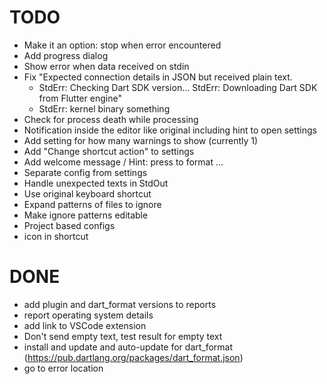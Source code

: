 # TODO
- Make it an option: stop when error encountered
- Add progress dialog
- Show error when data received on stdin
- Fix "Expected connection details in JSON but received plain text.
  - StdErr: Checking Dart SDK version... StdErr: Downloading Dart SDK from Flutter engine"
  - StdErr: kernel binary something
- Check for process death while processing
- Notification inside the editor like original including hint to open settings
- Add setting for how many warnings to show (currently 1)
- Add "Change shortcut action" to settings
- Add welcome message / Hint: press <hotkey> to format ...
- Separate config from settings
- Handle unexpected texts in StdOut
- Use original keyboard shortcut
- Expand patterns of files to ignore
- Make ignore patterns editable
- Project based configs
- icon in shortcut

# DONE
- add plugin and dart_format versions to reports
- report operating system details
- add link to VSCode extension
- Don't send empty text, test result for empty text
- install and update and auto-update for dart_format (https://pub.dartlang.org/packages/dart_format.json)
- go to error location
